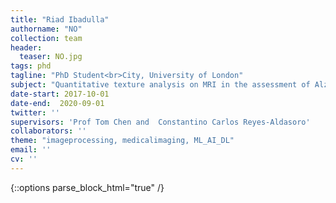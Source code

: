 ```yaml
---
title: "Riad Ibadulla"
authorname: "NO"
collection: team
header:
  teaser: NO.jpg
tags: phd
tagline: "PhD Student<br>City, University of London"
subject: "Quantitative texture analysis on MRI in the assessment of Alzheimer’s disease"
date-start: 2017-10-01
date-end:  2020-09-01
twitter: ''
supervisors: 'Prof Tom Chen and  Constantino Carlos Reyes-Aldasoro'
collaborators: ''
theme: "imageprocessing, medicalimaging, ML_AI_DL"
email: ''
cv: ''
---
```

{::options parse_block_html="true" /}

<p align= "justify">
